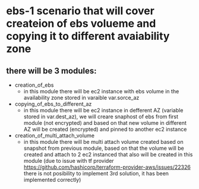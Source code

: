 # ebs-1 scenario that will cover createion of ebs volueme and copying it to different avaiability zone 

## there will be 3 modules:
* creation_of_ebs 
    * in this module there will be ec2 instance with ebs volume in the availability zone stored in varaible var.sorce_az
* copying_of_ebs_to_different_az 
    * in this module there will be ec2 instance in defferent AZ (variable stored in var.dest_az), we will creare snaphost of ebs from first module (not encrypted) and based on that new volume in different AZ will be created (encrypted) and pinned to another ec2 instance
* creation_of_multi_attach_volume
    * in this module there will be multi attach volume created based on snapshot from previous module, based on that the volume will be created and attach to 2 ec2 instanced that also will be created in this module
    (due to issue with tf provider
     https://github.com/hashicorp/terraform-provider-aws/issues/22326 there is not posibility to implement 3rd solution, it has been implemented correctly)